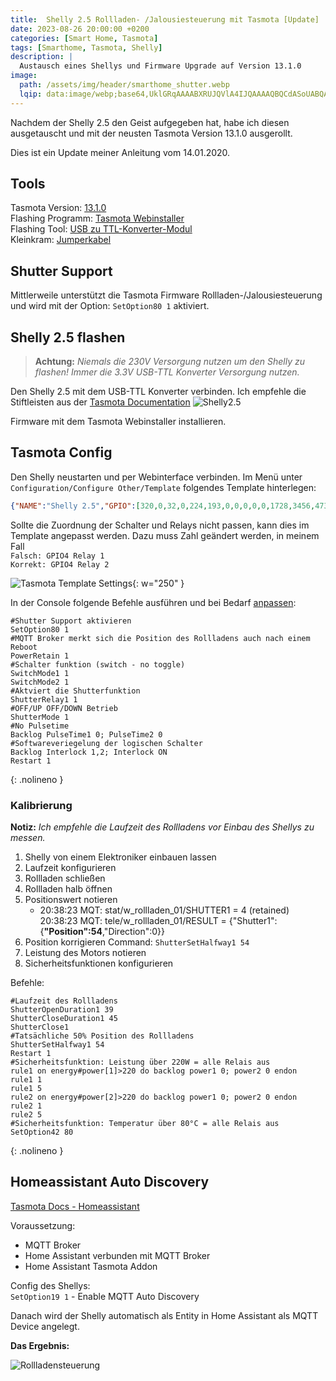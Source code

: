 ```yaml
---
title:  Shelly 2.5 Rollladen- /Jalousiesteuerung mit Tasmota [Update]
date: 2023-08-26 20:00:00 +0200
categories: [Smart Home, Tasmota]
tags: [Smarthome, Tasmota, Shelly]
description: |
  Austausch eines Shellys und Firmware Upgrade auf Version 13.1.0
image:
  path: /assets/img/header/smarthome_shutter.webp
  lqip: data:image/webp;base64,UklGRqAAAABXRUJQVlA4IJQAAAAQBQCdASoUABQAPpFCm0olo6IhqAgAsBIJZQCo+aglANpEQnkzCqoYsNICDTAzgS/wAP7nIYv4uKnw19vg7jRZbkL1E1IdGxgA/l0JOK1PbD5matmw/DY7q1VIaPBnX7Fp5aNBf0st4EOGxefevP80zVrqiI67+3+1y7+hoVzloEYv8irg2mnaCTXUkpAfVIq79gAA
---
```


Nachdem der Shelly 2.5 den Geist aufgegeben hat, habe ich diesen ausgetauscht und mit der neusten Tasmota Version 13.1.0 ausgerollt.

Dies ist ein Update meiner Anleitung vom 14.01.2020.

## Tools
  
Tasmota Version: [13.1.0](http://ota.tasmota.com/tasmota/release/)  
Flashing Programm: [Tasmota Webinstaller](https://tasmota.github.io/install/)  
Flashing Tool: [USB zu TTL-Konverter-Modul](https://www.amazon.de/USB-TTL-Konverter-Modul-mit-eingebautem-CP2102/dp/B00AFRXKFU/ref=sr_1_3?__mk_de_DE=%C3%85M%C3%85%C5%BD%C3%95%C3%91&keywords=USB+zu+TTL-Konverter-Modul+mit+eingebautem+in+CP2102&qid=1578948764&s=computers&sr=1-3)  
Kleinkram: [Jumperkabel](https://www.amazon.de/Female-Female-Male-Female-Male-Male-Steckbrücken-Drahtbrücken-bunt/dp/B01EV70C78/ref=sr_1_3?__mk_de_DE=ÅMÅŽÕÑ&crid=3D9JJ4C2W5VM4&keywords=jumper+kabel&qid=1579031684&sprefix=jumper%2Caps%2C150&sr=8-3)

## Shutter Support

Mittlerweile unterstützt die Tasmota Firmware Rollladen-/Jalousiesteuerung und wird mit der Option: `SetOption80 1` aktiviert.

## Shelly 2.5 flashen

>**Achtung:** _Niemals die 230V Versorgung nutzen um den Shelly zu flashen! Immer die 3.3V USB-TTL Konverter Versorgung nutzen._

Den Shelly 2.5 mit dem USB-TTL Konverter verbinden.
Ich empfehle die Stiftleisten aus der [Tasmota Documentation](https://tasmota.github.io/docs/#/devices/Shelly-2.5)
![Shelly2.5](/assets/img/shelly2.5-pinout.webp)

Firmware mit dem Tasmota Webinstaller installieren.

## Tasmota Config

Den Shelly neustarten und per Webinterface verbinden.
Im Menü unter `Configuration/Configure Other/Template` folgendes Template hinterlegen:

```json
{"NAME":"Shelly 2.5","GPIO":[320,0,32,0,224,193,0,0,0,0,0,1728,3456,4736],"FLAG":0,"BASE":18}
```

Sollte die Zuordnung der Schalter und Relays nicht passen, kann dies im Template angepasst werden. Dazu muss Zahl geändert werden, in meinem Fall  
`Falsch: GPIO4 Relay 1`  
`Korrekt: GPIO4 Relay 2`

![Tasmota Template Settings](/assets/img/tasmota-template.webp){: w="250" }

In der Console folgende Befehle ausführen und bei Bedarf [anpassen](https://tasmota.github.io/docs/Blinds-and-Shutters/#shutters-and-blinds):

```text
#Shutter Support aktivieren
SetOption80 1
#MQTT Broker merkt sich die Position des Rollladens auch nach einem Reboot
PowerRetain 1
#Schalter funktion (switch - no toggle)
SwitchMode1 1
SwitchMode2 1
#Aktviert die Shutterfunktion
ShutterRelay1 1
#OFF/UP OFF/DOWN Betrieb
ShutterMode 1
#No Pulsetime
Backlog PulseTime1 0; PulseTime2 0
#Softwareveriegelung der logischen Schalter
Backlog Interlock 1,2; Interlock ON
Restart 1
```
{: .nolineno }

### Kalibrierung

**Notiz:** _Ich empfehle die Laufzeit des Rollladens vor Einbau des Shellys zu messen._

1. Shelly von einem Elektroniker einbauen lassen
2. Laufzeit konfigurieren
3. Rollladen schließen
4. Rollladen halb öffnen
5. Positionswert notieren
   * 20:38:23 MQT: stat/w_rollladen_01/SHUTTER1 = 4 (retained) 20:38:23 MQT: tele/w_rollladen_01/RESULT = {"Shutter1":{**"Position":54**,"Direction":0}}
6. Position korrigieren Command: `ShutterSetHalfway1 54`
7. Leistung des Motors notieren
8. Sicherheitsfunktionen konfigurieren

Befehle:

```text
#Laufzeit des Rollladens
ShutterOpenDuration1 39
ShutterCloseDuration1 45
ShutterClose1
#Tatsächliche 50% Position des Rollladens
ShutterSetHalfway1 54
Restart 1
#Sicherheitsfunktion: Leistung über 220W = alle Relais aus
rule1 on energy#power[1]>220 do backlog power1 0; power2 0 endon
rule1 1
rule1 5
rule2 on energy#power[2]>220 do backlog power1 0; power2 0 endon
rule2 1
rule2 5
#Sicherheitsfunktion: Temperatur über 80°C = alle Relais aus
SetOption42 80
```
{: .nolineno }

## Homeassistant Auto Discovery

[Tasmota Docs - Homeassistant](https://tasmota.github.io/docs/Home-Assistant/)

Voraussetzung:

* MQTT Broker
* Home Assistant verbunden mit MQTT Broker
* Home Assistant Tasmota Addon

Config des Shellys:  
`SetOption19 1` - Enable MQTT Auto Discovery

Danach wird der Shelly automatisch als Entity in Home Assistant als MQTT Device angelegt.

**Das Ergebnis:**

![Rollladensteuerung](/assets/img/homeassistant-shutter-control.webp)
